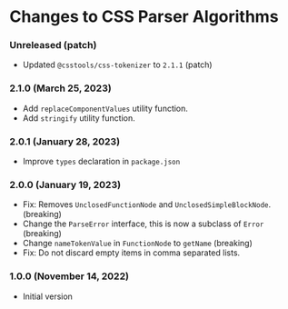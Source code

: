 # Changes to CSS Parser Algorithms

### Unreleased (patch)

- Updated `@csstools/css-tokenizer` to `2.1.1` (patch)


### 2.1.0 (March 25, 2023)

- Add `replaceComponentValues` utility function.
- Add `stringify` utility function.

### 2.0.1 (January 28, 2023)

- Improve `types` declaration in `package.json`

### 2.0.0 (January 19, 2023)

- Fix: Removes `UnclosedFunctionNode` and `UnclosedSimpleBlockNode`. (breaking)
- Change the `ParseError` interface, this is now a subclass of `Error` (breaking)
- Change `nameTokenValue` in `FunctionNode` to `getName` (breaking)
- Fix: Do not discard empty items in comma separated lists.

### 1.0.0 (November 14, 2022)

- Initial version
